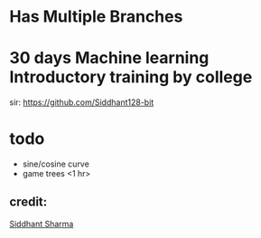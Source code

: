 # **Has Multiple Branches**

# 30 days Machine learning Introductory training by college
sir: https://github.com/Siddhant128-bit

# todo
- sine/cosine curve
- game trees <1 hr>

## credit:
[Siddhant Sharma](https://github.com/Siddhant128-bit/)
